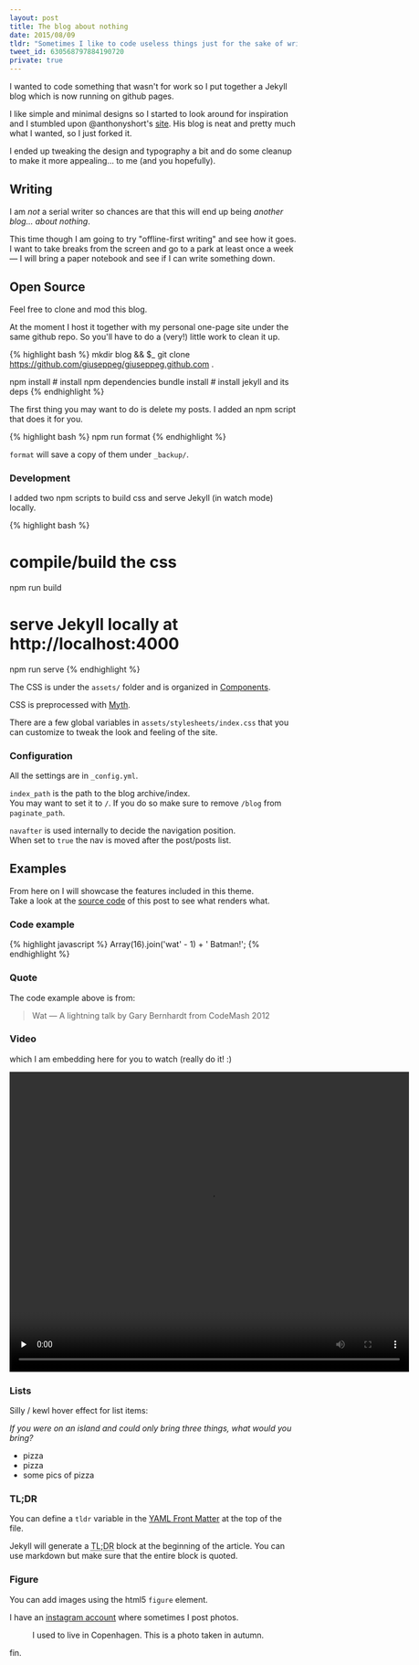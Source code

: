 ```yaml
---
layout: post
title: The blog about nothing
date: 2015/08/09
tldr: "Sometimes I like to code useless things just for the sake of writing code. Last weekend I modded [an existing blog](https://github.com/anthonyshort/anthonyshort.github.io) that you can now [re-mod](https://github.com/giuseppeg/giuseppeg.github.com) or use as-is if you want."
tweet_id: 630568797884190720
private: true
---
```


I wanted to code something that wasn't for work so I put together a Jekyll blog which is now running on github pages.

I like simple and minimal designs so I started to look around for inspiration and I stumbled upon @anthonyshort's [site](http://anthonyshort.me). His blog is neat and pretty much what I wanted, so I just forked it.

I ended up tweaking the design and typography a bit and do some cleanup to make it more appealing... to me (and you hopefully).

## Writing

I am *not* a serial writer so chances are that this will end up being *another blog... about nothing*.

This time though I am going to try "offline-first writing" and see how it goes. I want to take breaks from the screen and go to a park at least once a week &mdash; I will bring a paper notebook and see if I can write something down.


## Open Source

Feel free to clone and mod this blog.

At the moment I host it together with my personal one-page site under the same github repo.
So you'll have to do a (very!) little work to clean it up.

{% highlight bash %}
mkdir blog && $_
git clone https://github.com/giuseppeg/giuseppeg.github.com .

npm install # install npm dependencies
bundle install # install jekyll and its deps
{% endhighlight %}

The first thing you may want to do is delete my posts. I added an npm script that does it for you.

{% highlight bash %}
npm run format
{% endhighlight %}

`format` will save a copy of them under `_backup/`.

### Development

I added two npm scripts to build css and serve Jekyll (in watch mode) locally.

{% highlight bash %}
# compile/build the css
npm run build

# serve Jekyll locally at http://localhost:4000
npm run serve
{% endhighlight %}

The CSS is under the `assets/` folder and is organized in [Components](https://github.com/componentjs).

CSS is preprocessed with [Myth](http://www.myth.io).

There are a few global variables in `assets/stylesheets/index.css` that you can customize to tweak the look and feeling of the site.

### Configuration

All the settings are in `_config.yml`.

`index_path` is the path to the blog archive/index.<br>
You may want to set it to `/`. If you do so make sure to remove `/blog` from `paginate_path`.


`navafter` is used internally to decide the navigation position.<br>
When set to `true` the nav is moved after the post/posts list.

## Examples

From here on I will showcase the features included in this theme.<br>
Take a look at the [source code](https://github.com/giuseppeg/giuseppeg.github.com/blob/master/_posts/2015-08-09-the-blog-about-nothing.md) of this post to see what renders what.

### Code example

{% highlight javascript %}
Array(16).join('wat' - 1) + ' Batman!';
{% endhighlight %}

### Quote

The code example above is from:

<blockquote>Wat &mdash; A lightning talk by Gary Bernhardt from CodeMash 2012</blockquote>

### Video

which I am embedding here for you to watch (really do it! :)

<video class="Video" width="700" height="525" preload="none" controls>
  <source src="https://s3.amazonaws.com/destroyallsoftware-talks/wat.mov?AWSAccessKeyId=AKIAIKRVCECXBC4ZGHIQ&Expires=1439107489&Signature=lWtOgFrOF7CHIy7vFEO8%2B8AnKNA%3D" />
</video>

### Lists

Silly / kewl hover effect for list items:

*If you were on an island and could only bring three things, what would you bring?*

* pizza
* pizza
* some pics of pizza

### TL;DR

You can define a `tldr` variable in the [YAML Front Matter](http://jekyllrb.com/docs/frontmatter) at the top of the file.

Jekyll will generate a <abbr title="Too Lazy Don't Read">TL;DR</abbr> block at the beginning of the article. You can use markdown but make sure that the entire block is quoted.

### Figure

You can add images using the html5 `figure` element.

I have an [instagram account](https://instagram.com/giuseppegurgone/) where sometimes I post photos.

<figure>
<img src="https://igcdn-photos-a-a.akamaihd.net/hphotos-ak-xfa1/t51.2885-15/11357444_893580074035264_1629718631_n.jpg" alt>
<figcaption>I used to live in Copenhagen. This is a photo taken in autumn.</figcaption>
</figure>

fin.
